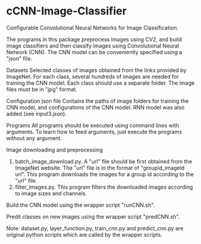 # cCNN-Image-Classifier
Configurable Convolutional Neural Networks for Image Classification.

The programs in this package preprocess images using CV2, and build image classifiers and then classify images using Convolutional Neural Network (CNN). The CNN model can be conveniently specified using a "json" file. 

Datasets
Selected classes of images obtained from the links provided by ImageNet. For each class, several hundreds of images are needed for training the CNN model. Each class should use a separate folder. The image files must be in "jpg" format.

Configuration json file
Contains the paths of image folders for training the CNN model, and configurations of the CNN model. RNN model was also added (see input3.json).

Programs
All programs should be executed using command lines with arguments. To learn how to feed arguments, just execute the programs without any argument.

Image downloading and preprocessing
1) batch_image_download.py.
A "url" file should be first obtained from the ImageNet website. The "url" file is in the format of "groupid_imageid url". This program downloads the images for a group id according to the "url" file.
2) filter_images.py.
This program filters the downloaded images according to image sizes and channels.

Build the CNN model using the wrapper script "runCNN.sh".

Predit classes on new images using the wrapper script "predCNN.sh". 

Note: dataset.py, layer_function.py, train_cnn.py and predict_cnn.py are original python scripts which are called by the wrapper scripts.
